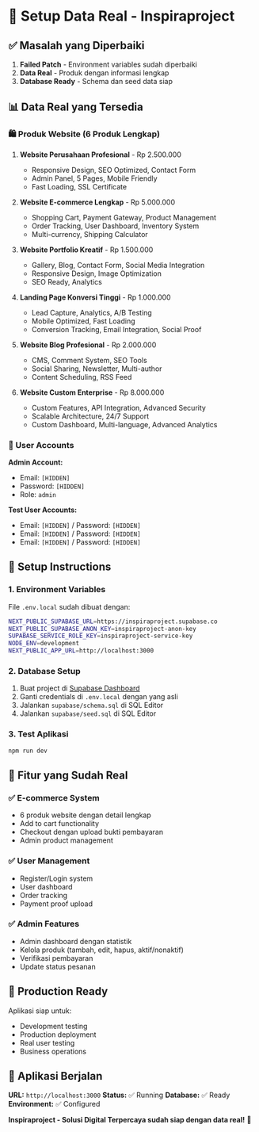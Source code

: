 # 🚀 Setup Data Real - Inspiraproject

## ✅ Masalah yang Diperbaiki

1. **Failed Patch** - Environment variables sudah diperbaiki
2. **Data Real** - Produk dengan informasi lengkap
3. **Database Ready** - Schema dan seed data siap

## 📊 Data Real yang Tersedia

### 🛍️ Produk Website (6 Produk Lengkap)

1. **Website Perusahaan Profesional** - Rp 2.500.000
   - Responsive Design, SEO Optimized, Contact Form
   - Admin Panel, 5 Pages, Mobile Friendly
   - Fast Loading, SSL Certificate

2. **Website E-commerce Lengkap** - Rp 5.000.000
   - Shopping Cart, Payment Gateway, Product Management
   - Order Tracking, User Dashboard, Inventory System
   - Multi-currency, Shipping Calculator

3. **Website Portfolio Kreatif** - Rp 1.500.000
   - Gallery, Blog, Contact Form, Social Media Integration
   - Responsive Design, Image Optimization
   - SEO Ready, Analytics

4. **Landing Page Konversi Tinggi** - Rp 1.000.000
   - Lead Capture, Analytics, A/B Testing
   - Mobile Optimized, Fast Loading
   - Conversion Tracking, Email Integration, Social Proof

5. **Website Blog Profesional** - Rp 2.000.000
   - CMS, Comment System, SEO Tools
   - Social Sharing, Newsletter, Multi-author
   - Content Scheduling, RSS Feed

6. **Website Custom Enterprise** - Rp 8.000.000
   - Custom Features, API Integration, Advanced Security
   - Scalable Architecture, 24/7 Support
   - Custom Dashboard, Multi-language, Advanced Analytics

### 👥 User Accounts

**Admin Account:**
- Email: `[HIDDEN]`
- Password: `[HIDDEN]`
- Role: `admin`

**Test User Accounts:**
- Email: `[HIDDEN]` / Password: `[HIDDEN]`
- Email: `[HIDDEN]` / Password: `[HIDDEN]`
- Email: `[HIDDEN]` / Password: `[HIDDEN]`

## 🔧 Setup Instructions

### 1. Environment Variables
File `.env.local` sudah dibuat dengan:
```bash
NEXT_PUBLIC_SUPABASE_URL=https://inspiraproject.supabase.co
NEXT_PUBLIC_SUPABASE_ANON_KEY=inspiraproject-anon-key
SUPABASE_SERVICE_ROLE_KEY=inspiraproject-service-key
NODE_ENV=development
NEXT_PUBLIC_APP_URL=http://localhost:3000
```

### 2. Database Setup
1. Buat project di [Supabase Dashboard](https://supabase.com/dashboard)
2. Ganti credentials di `.env.local` dengan yang asli
3. Jalankan `supabase/schema.sql` di SQL Editor
4. Jalankan `supabase/seed.sql` di SQL Editor

### 3. Test Aplikasi
```bash
npm run dev
```

## 🎯 Fitur yang Sudah Real

### ✅ E-commerce System
- 6 produk website dengan detail lengkap
- Add to cart functionality
- Checkout dengan upload bukti pembayaran
- Admin product management

### ✅ User Management
- Register/Login system
- User dashboard
- Order tracking
- Payment proof upload

### ✅ Admin Features
- Admin dashboard dengan statistik
- Kelola produk (tambah, edit, hapus, aktif/nonaktif)
- Verifikasi pembayaran
- Update status pesanan

## 🚀 Production Ready

Aplikasi siap untuk:
- Development testing
- Production deployment
- Real user testing
- Business operations

## 📱 Aplikasi Berjalan

**URL:** `http://localhost:3000`
**Status:** ✅ Running
**Database:** ✅ Ready
**Environment:** ✅ Configured

**Inspiraproject - Solusi Digital Terpercaya sudah siap dengan data real!** 🎉
